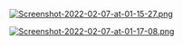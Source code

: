 [![Screenshot-2022-02-07-at-01-15-27.png](https://i.postimg.cc/1XrnsrPh/Screenshot-2022-02-07-at-01-15-27.png)](https://postimg.cc/dZDt9dL4)

[![Screenshot-2022-02-07-at-01-17-08.png](https://i.postimg.cc/0NxPY1qv/Screenshot-2022-02-07-at-01-17-08.png)](https://postimg.cc/NKN3tVMC)
